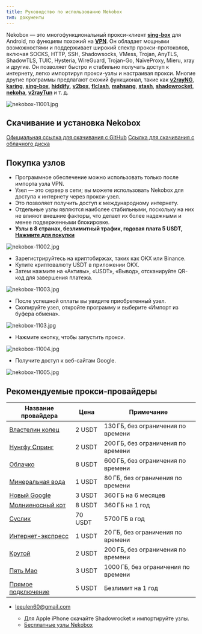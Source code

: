 ```yaml
---
title: Руководство по использованию Nekobox
тип: документы
---
```



Nekobox — это многофункциональный прокси-клиент **[sing-box](https://sing-box.info)** для Android, по функциям похожий на **[VPN](https://getfreevpn.info)**. Он обладает мощными возможностями и поддерживает широкий спектр прокси-протоколов, включая SOCKS, HTTP, SSH, Shadowsocks, VMess, Trojan, AnyTLS, ShadowTLS, TUIC, Hysteria, WireGuard, Trojan-Go, NaïveProxy, Mieru, xray и другие. Он позволяет быстро и стабильно получать доступ к интернету, легко импортируя прокси-узлы и настраивая прокси. Многие другие программы предлагают схожий функционал, такие как **[v2rayNG](https://getfreevpn.info/zh/docs/vpn%E6%95%99%E7%A8%8B/%E4%B8%8B%E8%BD%BD%E5%92%8C%E4%BD%BF%E7%94%A8v2rayNG-VPN/)**, **[karing](https://karing.biz)**, **[sing-box](https://sing-box.info)**, **[hiddify](https://hiddify.me)**, **[v2box](https://v2box.pro)**, **[flclash](https://flclash.xyz)**, **[mahsang](https://mahsang.pro)**, **[stash](https://apps.apple.com/us/app/stash-rule-based-proxy/id1596063349)**, **[shadowrocket](https://shadowrocket.ink)**, **[nekoha](https://play.google.com/store/apps/details?id=moe.matsuri.lite)**, **[v2rayTun](https://play.google.com/store/apps/details?id=com.v2raytun.android&hl=zh)** и т. д.

![nekobox-11001.jpg](https://nekobox.info/img/nekobox-11001.jpg)

## Скачивание и установка Nekobox

[Официальная ссылка для скачивания с GitHub](https://github.com/MatsuriDayo/NekoBoxForAndroid/releases/download/1.3.9/NekoBox-1.3.9-armeabi-v7a.apk)
[Ссылка для скачивания с облачного диска](https://pan1.mene.lol/s/8kETK)

## Покупка узлов

  * Программное обеспечение можно использовать только после импорта узла VPN.
  * Узел — это сервер в сети; вы можете использовать Nekobox для доступа к интернету через прокси-узел.
  * Это позволяет получить доступ к международному интернету.
  * Отдельные узлы являются наиболее стабильными, поскольку на них не влияют внешние факторы, что делает их более надежными и менее подверженными блокировке.
  * **Узлы в 8 странах, безлимитный трафик, годовая плата 5 USDT, [Нажмите для покупки](https://bnb.lat/buy/3)**

![nekobox-11002.jpg](https://nekobox.info/img/nekobox-11002.jpg)

  * Зарегистрируйтесь на криптобиржах, таких как OKX или Binance.
  * Купите криптовалюту USDT в приложении OKX.
  * Затем нажмите на «Активы», «USDT», «Вывод», отсканируйте QR-код для завершения платежа.

![nekobox-11003.jpg](https://nekobox.info/img/nekobox-11003.jpg)

  * После успешной оплаты вы увидите приобретенный узел.
  * Скопируйте узел, откройте программу и выберите «Импорт из буфера обмена».

![nekobox-1103.jpg](https://nekobox.info/img/nekobox-1103.jpg)

  * Нажмите кнопку, чтобы запустить прокси.

![nekobox-11004.jpg](https://nekobox.info/img/nekobox-11004.jpg)



  * Получите доступ к веб-сайтам Google.

![nekobox-11005.jpg](https://nekobox.info/img/nekobox-11005.jpg)

## Рекомендуемые прокси-провайдеры

| Название провайдера                                                           | Цена   | Примечание                          |
| ----------------------------------------------------------------------------- | ------ | ----------------------------------- |
| [Властелин колец](https://www.mojie.me/#/register?code=BpCuERz0)              | 2 USDT    | 130 ГБ, без ограничения по времени  |
| [Нунгфу Спринг](https://www.nfsq.us/#/register?code=i1fXTMYk)                 | 2 USDT    | 200 ГБ, без ограничения по времени  |
| [Облачко](https://web1.bby011.com/#/register?code=8xTTMr2f)                   | 8 USDT    | 600 ГБ, без ограничения по времени  |
| [Минеральная вода](https://5ldpe1hbmgj4ryv9.600mlt.cc/register?code=noYz548c) | 1 USDT    | 80 ГБ, без ограничения по времени   |
| [Новый Google](https://xingoogle0.cc/auth/register?code=in46IT)               | 3 USDT    | 360 ГБ на 6 месяцев                 |
| [Молниеносный кот](https://webinv02.sc-aff.cc/auth/register?code=ZqlwT1UL)    | 8 USDT    | 360 ГБ на 1 год                     |
| [Суслик](https://tuboshu.io/auth/register?code=6ulsZW)                        | 70 USDT   | 5700 ГБ в год                       |
| [Интернет-экспресс](https://wjkc66.vip?c=REZUOC)                              | 1 USDT     | 20 ГБ, без ограничения по времени   |
| [Крутой](https://6.66jc.top/#/login?code=sT9kLfc6)                            | 2 USDT    | 200 ГБ, без ограничения по времени  |
| [Пять Мао](https://www.freebb.me/#/register?code=HNjWYnFT)                    | 3 USDT    | 1000 ГБ, без ограничения по времени |
| [Прямое подключение](https://bnb.lat/buy/3)                                   | 5 USDT | Безлимит на 1 год                   |

* [leeulen60@gmail.com](mailto:leeulen60@gmail.com)


  * Для Apple iPhone скачайте Shadowrocket и импортируйте узлы.
  * [Бесплатные узлы Nekobox](https://nekobox.info/zh/docs/nekobox%E6%95%99%E7%A8%8B/nekobox%E5%85%8D%E8%B4%B9%E8%8A%82%E7%82%B9%E5%88%86%E4%BA%AB/)